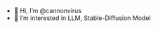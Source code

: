 - 👋 Hi, I’m @cannonvirus
- 👀 I’m interested in LLM, Stable-Diffusion Model

<!---
cannonvirus/cannonvirus is a ✨ special ✨ repository because its `README.md` (this file) appears on your GitHub profile.
You can click the Preview link to take a look at your changes.
--->
